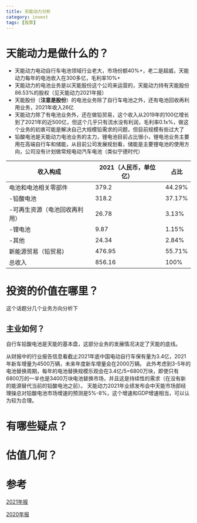 ```yaml
---
title: 天能动力分析
category: invest
tags: [股票]
---
```


# 天能动力是做什么的？
* 天能动力电动自行车电池领域行业老大，市场份额40%+，老二是超威，天能动力每年的电池收入在300多亿，毛利率10%+
* 天能动力的电池业务是以天能股份这个公司来运营的，天能动力持有天能股份86.53%的股权（见天能动力2021年报）
* 天能股份（**注意是股份**）的电池业务除了自行车电池之外，还有电池回收再利用业务，2021年收入26亿
* 天能动力除了有电池业务外，还在做铅贸易，这个收入从2019年的100亿增长到了2021年的近500亿，但这个几乎只有流水没有利润，毛利率0.1x%，做这个业务的初衷可能是解决自己大规模铅需求的问题，但目前规模有些过大了
* 铅酸电池是天能动力电池业务的主力，锂电池目前占比很小，锂电池业务主要用在高端自行车和储能，从目前公司发展规划看，储能是主要锂电池的使用方向，公司没有计划做常规电动汽车电池（类似宁德时代）

| 收入构成      | 2021（人民币，单位亿） |占比|
| ----------- | ----------- | ----------- |
| 电池和电池相关零部件         | 379.2   |44.29%|
| -铅酸电池                  | 318.2   |37.17%|
| -可再生资源（电池回收再利用）  | 26.78   |3.13%|
| -锂电池                    | 9.87    |1.15%|
| -其他                      | 24.34   |2.84%|
| 新能源贸易（铅贸易)           | 476.95  |55.71%|
|总收入                      | 856.16   |100%|

# 投资的价值在哪里？
这个话题分几个业务方向分析下

## 主业如何？
自行车铅酸电池是天能的基本盘，这部分业务的发展情况决定了天能的底线。

从财报中的行业报告信息看截止2021年底中国电动自行车保有量为3.4亿，2021年新车增量为4500万辆，未来年度新车增量会在2000万辆。
此外考虑到3-5年的电池替换周期，每年的电池替换规模乐观会在3.4亿/5=6800万块，即使只有6800万的一半也是3400万块电池替换市场，并且这是持续性的需求（在没有新的能源替代当前的铅酸电池之前）。
天能动力2021年业绩发布会中天能市场部经理操总对铅酸电池市场增速的预测是5%-8%，这个增速和GDP增速相当，可以认为较为合理。

# 有哪些疑点？

# 估值几何？


# 参考
[2021年报](https://pdf.dfcfw.com/pdf/H2_AN202203311556368331_1.pdf?1648766554000.pdf)

[2020年报](https://pdf.dfcfw.com/pdf/H2_AN202103281477728731_1.pdf?1616955795000.pdf)
